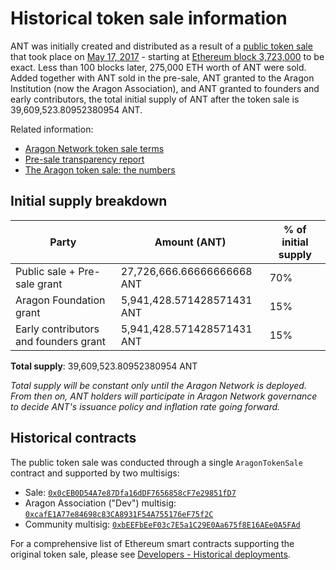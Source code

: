 # Historical token sale information

ANT was initially created and distributed as a result of a [public token sale](https://aragon.org/blog/announcing-the-aragon-network-token-sale-fe83fe36902c) that took place on [May 17, 2017](https://aragon.org/blog/final-token-sale-recap-1ac64ab7cfcd) - starting at [Ethereum block 3,723,000](https://etherscan.io/block/3723000) to be exact. Less than 100 blocks later, 275,000 ETH worth of ANT were sold. Added together with ANT sold in the pre-sale, ANT granted to the Aragon Institution (now the Aragon Association), and ANT granted to founders and early contributors, the total initial supply of ANT after the token sale is 39,609,523.80952380954 ANT.

Related information:

* [Aragon Network token sale terms](https://aragon.org/blog/aragon-network-token-sale-terms-8998f63a3429)
* [Pre-sale transparency report](https://aragon.org/blog/pre-sale-transparency-report-333e310304c)
* [The Aragon token sale: the numbers](https://aragon.org/blog/the-aragon-token-sale-the-numbers-12d03c8b97d3)

## Initial supply breakdown

| Party                                 | Amount (ANT)               | % of initial supply |
| ------------------------------------- | -------------------------- | ------------------- |
| Public sale + Pre-sale grant          | 27,726,666.66666666668 ANT | 70%                 |
| Aragon Foundation grant               | 5,941,428.571428571431 ANT | 15%                 |
| Early contributors and founders grant | 5,941,428.571428571431 ANT | 15%                 |

**Total supply**: 39,609,523.80952380954 ANT

_Total supply will be constant only until the Aragon Network is deployed. From then on, ANT holders will participate in Aragon Network governance to decide ANT's issuance policy and inflation rate going forward._

## Historical contracts

The public token sale was conducted through a single `AragonTokenSale` contract and supported by two multisigs:

* Sale: [`0x0cEB0D54A7e87Dfa16dDF7656858cF7e29851fD7`](https://etherscan.io/address/0x0ceb0d54a7e87dfa16ddf7656858cf7e29851fd7#code)
* Aragon Association ("Dev") multisig: [`0xcafE1A77e84698c83CA8931F54A755176eF75f2C`](https://etherscan.io/address/0xcafe1a77e84698c83ca8931f54a755176ef75f2c)
* Community multisig: [`0xbEEFbEeF03c7E5a1C29E0Aa675f8E16AEe0A5FAd`](https://etherscan.io/address/0xbeefbeef03c7e5a1c29e0aa675f8e16aee0a5fad)

For a comprehensive list of Ethereum smart contracts supporting the original token sale, please see [Developers - Historical deployments](../developers/deployments.md).


